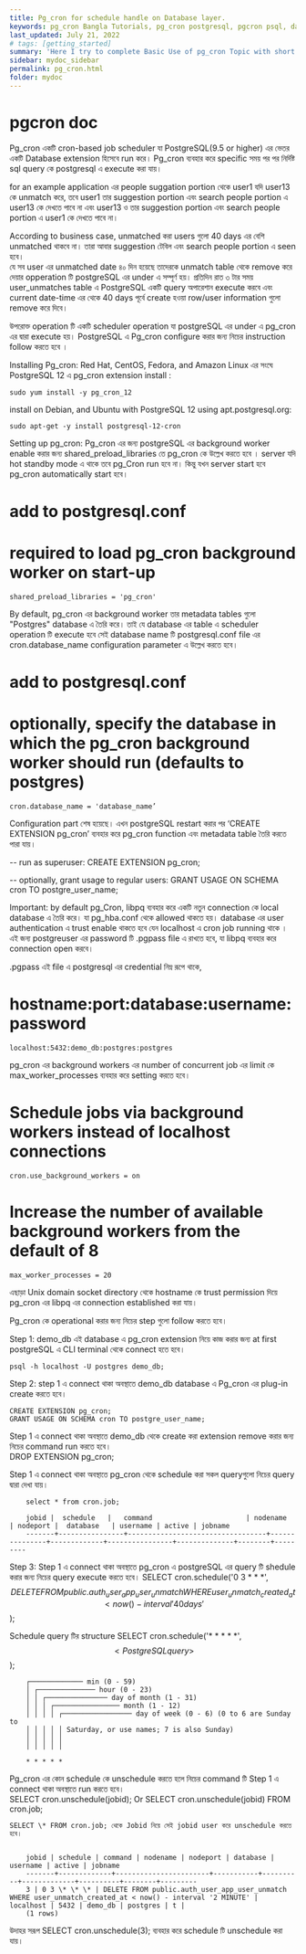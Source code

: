 ```yaml
---
title: Pg_cron for schedule handle on Database layer.
keywords: pg_cron Bangla Tutorials, pg_cron postgresql, pgcron psql, database, bangla PostgreSQL, Bangla Python, Blog Bangla, Monad wizard
last_updated: July 21, 2022
# tags: [getting_started]
summary: 'Here I try to complete Basic Use of pg_cron Topic with short note. '
sidebar: mydoc_sidebar
permalink: pg_cron.html
folder: mydoc
---
```


# pgcron doc

Pg_cron একটি cron-based job scheduler যা PostgreSQL(9.5 or higher) এর ভেতর একটি Database extension হিসেবে run করে। Pg_cron ব্যবহার করে specific সময় পর পর নির্দিষ্ট sql query কে postgresql এ execute করা যায়।

for an example application এর people suggation portion থেকে user1 যদি user13 কে unmatch করে, তবে user1 তার suggestion portion এবং search people portion এ user13 কে দেখতে পাবে না এবং user13 ও তার suggestion portion এবং search people portion এ user1 কে দেখতে পাবে না।

According to business case, unmatched করা users গুলো 40 days এর বেশি unmatched থাকবে না। তারা আবার suggestion টেবিল এবং search people portion এ seen হবে।  
যে সব user এর unmatched date ৪০ দিন হয়েছে তাদেরকে unmatch table থেকে remove করে দেয়ার opperation টি postgreSQL এর under এ সম্পূর্ণ হয়। প্রতিদিন রাত ৩ টার সময় user_unmatches table এ PostgreSQL একটি query অপারেশান execute করবে এবং current date-time এর থেকে 40 days পূর্বে create হওয়া row/user information গুলো remove করে দিবে।

উপরোক্ত operation টি একটি scheduler operation যা postgreSQL এর under এ pg_cron এর দ্বারা execute হয়। PostgreSQL এ Pg_cron configure করার জন্য নিচের instruction follow করতে হবে ।

Installing Pg_cron:
Red Hat, CentOS, Fedora, and Amazon Linux এর সংঘে PostgreSQL 12 এ pg_cron extension install :

    sudo yum install -y pg_cron_12

install on Debian, and Ubuntu with PostgreSQL 12 using apt.postgresql.org:

    sudo apt-get -y install postgresql-12-cron

Setting up pg_cron:
Pg_cron এর জন্য postgreSQL এর background worker enable করার জন্য shared_preload_libraries তে pg_cron কে উল্লেখ করতে হবে । server যদি hot standby mode এ থাকে তবে pg_Cron run হবে না। কিন্তু যখন server start হবে pg_cron automatically start হবে।

# add to postgresql.conf

# required to load pg_cron background worker on start-up

    shared_preload_libraries = 'pg_cron'

By default, pg_cron এর background worker তার metadata tables গুলো "Postgres" database এ তৈরি করে।
তাই যে database এর table এ scheduler operation টি execute হবে সেই database name টি postgresql.conf file এর cron.database_name configuration parameter এ উল্লেখ করতে হবে।

# add to postgresql.conf

# optionally, specify the database in which the pg_cron background worker should run (defaults to postgres)

    cron.database_name = 'database_name’

Configuration part শেষ হয়েছে। এখন postgreSQL restart করার পর ‘CREATE EXTENSION pg_cron’ ব্যবহার করে pg_cron function এবং metadata table তৈরি করতে পারা যায়।

-- run as superuser:
CREATE EXTENSION pg_cron;

-- optionally, grant usage to regular users:
GRANT USAGE ON SCHEMA cron TO postgre_user_name;

Important: by default pg_Cron, libpq ব্যবহার করে একটি নতুন connection কে local database এ তৈরি করে। যা pg_hba.conf থেকে allowed থাকতে হয়। database এর user authentication এ trust enable থাকতে হবে যেন localhost এ cron job running থাকে । এই জন্য postgreuser এর password টি .pgpass file এ রাখতে হবে, যা libpq ব্যবহার করে connection open করবে।

.pgpass এই file এ postgresql এর credential নিম্ন রূপে থাকে,

# hostname:port:database:username:password

    localhost:5432:demo_db:postgres:postgres

pg_cron এর background workers এর number of concurrent job এর limit কে max_worker_processes ব্যবহার করে setting করতে হবে।

# Schedule jobs via background workers instead of localhost connections

    cron.use_background_workers = on

# Increase the number of available background workers from the default of 8

    max_worker_processes = 20

এছাড়া Unix domain socket directory থেকে hostname কে trust permission দিয়ে pg_cron এর libpq এর connection established করা যায়।

Pg_cron কে operational করার জন্য নিচের step গুলো follow করতে হবে।

Step 1: demo_db এই database এ pg_cron extension নিয়ে কাজ করার জন্য at first postgreSQL এ CLI terminal থেকে connect হতে হবে।

    psql -h localhost -U postgres demo_db;

Step 2: step 1 এ connect থাকা অবস্থাতে demo_db database এ Pg_cron এর plug-in create করতে হবে।

    CREATE EXTENSION pg_cron;
    GRANT USAGE ON SCHEMA cron TO postgre_user_name;

Step 1 এ connect থাকা অবস্থাতে demo_db থেকে create করা extension remove করার জন্য নিচের command run করতে হবে।  
DROP EXTENSION pg_cron;

Step 1 এ connect থাকা অবস্থাতে pg_cron থেকে schedule করা সকল queryগুলো নিচের query দ্বারা দেখা যায়।

```
    select * from cron.job;

    jobid |  schedule   |   command                       | nodename  | nodeport |  database   | username | active | jobname
    -------+----------------+----------------------------------+---------------+-------------+----------------+--------------+--------+---------

```

Step 3: Step 1 এ connect থাকা অবস্থাতে pg_cron এ postgreSQL এর query টি shedule করার জন্য নিচের query execute করতে হবে।
SELECT cron.schedule('0 3 \* \* \*', $$DELETE FROM public.auth_user_app_user_unmatch WHERE user_unmatch_created_at < now() - interval '40 days'$$);

Schedule query টির structure SELECT cron.schedule('\* \* \* \* \*', $$<PostgreSQL query>$$);

```
    ┌───────────── min (0 - 59)
    │ ┌────────────── hour (0 - 23)
    │ │ ┌─────────────── day of month (1 - 31)
    │ │ │ ┌──────────────── month (1 - 12)
    │ │ │ │ ┌───────────────── day of week (0 - 6) (0 to 6 are Sunday to
    │ │ │ │ │ Saturday, or use names; 7 is also Sunday)
    │ │ │ │ │
    │ │ │ │ │

    * * * * *
```

Pg_cron এর কোন schedule কে unschedule করতে হলে নিচের command টি Step 1 এ connect থাকা অবস্থাতে run করতে হবে।  
 SELECT cron.unschedule(jobid);
Or
SELECT cron.unschedule(jobid) FROM cron.job;

    SELECT \* FROM cron.job; থেকে Jobid নিয়ে সেই jobid user করে unschedule করতে হবে।

```

    jobid | schedule | command | nodename | nodeport | database | username | active | jobname
    -------+-------------+-----------------------+-----------+----------+-------------+----------+--------+---------
    3 | 0 3 \* \* \* | DELETE FROM public.auth_user_app_user_unmatch WHERE user_unmatch_created_at < now() - interval '2 MINUTE' | localhost | 5432 | demo_db | postgres | t |
    (1 rows)

```

উদাহর সরূপ
SELECT cron.unschedule(3); ব্যবহার করে schedule টি unschedule করা যায়।
